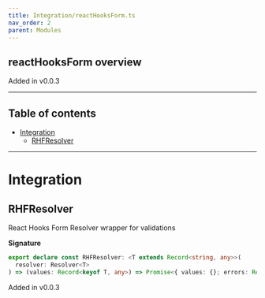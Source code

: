 ```yaml
---
title: Integration/reactHooksForm.ts
nav_order: 2
parent: Modules
---
```


## reactHooksForm overview

Added in v0.0.3

---

<h2 class="text-delta">Table of contents</h2>

- [Integration](#integration)
  - [RHFResolver](#rhfresolver)

---

# Integration

## RHFResolver

React Hooks Form Resolver wrapper for validations

**Signature**

```ts
export declare const RHFResolver: <T extends Record<string, any>>(
  resolver: Resolver<T>
) => (values: Record<keyof T, any>) => Promise<{ values: {}; errors: Record<string, Error> }>
```

Added in v0.0.3

